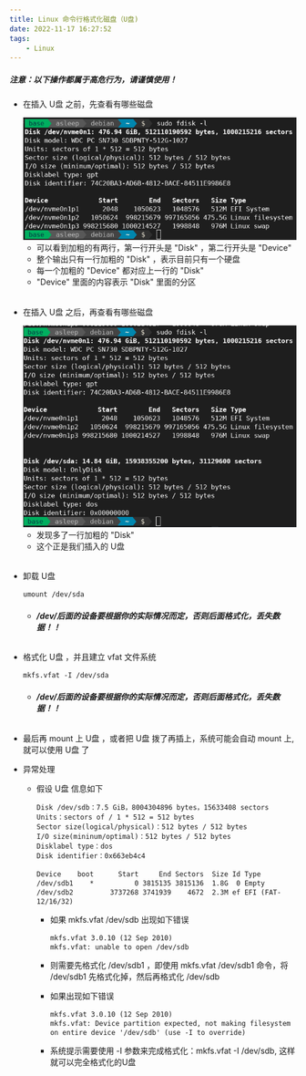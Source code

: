 ```yaml
---
title: Linux 命令行格式化磁盘（U盘)
date: 2022-11-17 16:27:52
tags:
    - Linux
---
```


##### 注意：以下操作都属于高危行为，请谨慎使用！<!--more-->

- 在插入 U盘 之前，先查看有哪些磁盘

    <img src="https://raw.githubusercontent.com/HCY-ASLEEP/picture-bed/main/picture-bed/2022.11.17.16.36.19.png"/>

    - 可以看到加粗的有两行，第一行开头是 "Disk" ，第二行开头是 "Device"
    - 整个输出只有一行加粗的 "Disk" ，表示目前只有一个硬盘
    - 每一个加粗的 "Device" 都对应上一行的 "Disk"
    - "Device" 里面的内容表示 "Disk" 里面的分区

###### 

- 在插入 U盘 之后，再查看有哪些磁盘

    <img src="https://raw.githubusercontent.com/HCY-ASLEEP/picture-bed/main/picture-bed/2022.11.17.16.39.41.png"/>
    
    - 发现多了一行加粗的 "Disk"
    - 这个正是我们插入的 U盘
    
###### 
    
- 卸载 U盘

    ```
    umount /dev/sda
    ```
    
    - ##### /dev/后面的设备要根据你的实际情况而定，否则后面格式化，丢失数据！！

###### 
    
- 格式化 U盘 ，并且建立 vfat 文件系统

    ```
    mkfs.vfat -I /dev/sda
    ```
    
    - ##### /dev/后面的设备要根据你的实际情况而定，否则后面格式化，丢失数据！！

###### 

- 最后再 mount 上 U盘 ，或者把 U盘 拨了再插上，系统可能会自动 mount 上, 就可以使用 U盘 了

- 异常处理

    - 假设 U盘 信息如下
    
        ```
        Disk /dev/sdb：7.5 GiB，8004304896 bytes，15633408 sectors
        Units：sectors of / 1 * 512 = 512 bytes
        Sector size(logical/physical)：512 bytes / 512 bytes
        I/O size(mininum/optimal)：512 bytes / 512 bytes
        Disklabel type：dos
        Disk identifier：0x663eb4c4
        
        Device    boot      Start     End Sectors  Size Id Type
        /dev/sdb1    *          0 3815135 3815136  1.8G  0 Empty
        /dev/sdb2         3737268 3741939    4672  2.3M ef EFI (FAT-12/16/32)
        ```
        
        - 如果 mkfs.vfat /dev/sdb 出现如下错误
        
            ```
            mkfs.vfat 3.0.10 (12 Sep 2010)
            mkfs.vfat: unable to open /dev/sdb
            ```
        
        - 则需要先格式化 /dev/sdb1 ，即使用 mkfs.vfat /dev/sdb1 命令，将 /dev/sdb1 先格式化掉，然后再格式化 /dev/sdb
        
        - 如果出现如下错误
        
            ```
            mkfs.vfat 3.0.10 (12 Sep 2010)
            mkfs.vfat: Device partition expected, not making filesystem on entire device '/dev/sdb' (use -I to override)
            ```
            
        - 系统提示需要使用 -I 参数来完成格式化：mkfs.vfat -I /dev/sdb, 这样就可以完全格式化的U盘
        
        
        

